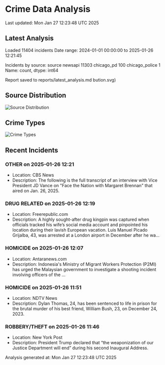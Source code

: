 # Crime Data Analysis
Last updated: Mon Jan 27 12:23:48 UTC 2025

## Latest Analysis

Loaded 11404 incidents
Date range: 2024-01-01 00:00:00 to 2025-01-26 12:21:45

Incidents by source:
source
newsapi           11303
chicago_pd          100
chicago_police        1
Name: count, dtype: int64

Report saved to reports/latest_analysis.md
bution.svg)

## Source Distribution
![Source Distribution](images/source_distribution.svg)

## Crime Types
![Crime Types](images/crime_types.svg)

## Recent Incidents

### OTHER on 2025-01-26 12:21
- Location: CBS News
- Description: The following is the full transcript of an interview with Vice President JD Vance on "Face the Nation with Margaret Brennan" that aired on Jan. 26, 2025.


### DRUG RELATED on 2025-01-26 12:19
- Location: Freerepublic.com
- Description: A highly sought-after drug kingpin was captured when officials tracked his wife’s social media account and pinpointed his location during their lavish European vacation. Luis Manuel Picado Grijalba, 43, was arrested at a London airport in December after he wa…


### HOMICIDE on 2025-01-26 12:07
- Location: Antaranews.com
- Description: Indonesia&#39;s Ministry of Migrant Workers Protection (P2MI) has urged the Malaysian government to investigate a shooting incident involving officers of the ...


### HOMICIDE on 2025-01-26 11:51
- Location: NDTV News
- Description: Dylan Thomas, 24, has been sentenced to life in prison for the brutal murder of his best friend, William Bush, 23, on December 24, 2023.


### ROBBERY/THEFT on 2025-01-26 11:46
- Location: New York Post
- Description: President Trump declared that “the weaponization of our Justice Department will end” during his second Inaugural Address.

Analysis generated at: Mon Jan 27 12:23:48 UTC 2025

